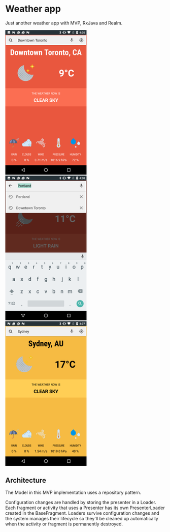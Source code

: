 # Weather app

Just another weather app with MVP, RxJava and Realm.

<img src="resources/ca-1.png" width="256">
<img src="resources/ca-2.png" width="256">
<img src="resources/au-1.png" width="256">

## Architecture

The Model in this MVP implementation uses a repository pattern. 

Configuration changes are handled by storing the presenter in a Loader. Each fragment or activity that uses a Presenter has its own
PresenterLoader created in the BaseFragment. Loaders survive configuration changes and the system manages their lifecycle so they'll be cleaned up
automatically when the activity or fragment is permanently destroyed.